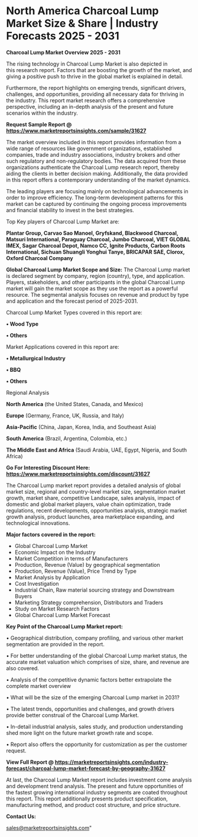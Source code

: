  # North America Charcoal Lump Market Size & Share | Industry Forecasts 2025 - 2031

<Strong> Charcoal Lump Market Overview 2025 - 2031</strong>

The rising technology in Charcoal Lump Market is also depicted in this research report. Factors that are boosting the growth of the market, and giving a positive push to thrive in the global market is explained in detail.

Furthermore, the report highlights on emerging trends, significant drivers, challenges, and opportunities, providing all necessary data for thriving in the industry. This report market research offers a comprehensive perspective, including an in-depth analysis of the present and future scenarios within the industry.

<strong>Request Sample Report @ <a href=https://www.marketreportsinsights.com/sample/31627>https://www.marketreportsinsights.com/sample/31627</a></strong>

The market overview included in this report provides information from a wide range of resources like government organizations, established companies, trade and industry associations, industry brokers and other such regulatory and non-regulatory bodies. The data acquired from these organizations authenticate the Charcoal Lump research report, thereby aiding the clients in better decision making. Additionally, the data provided in this report offers a contemporary understanding of the market dynamics.

The leading players are focusing mainly on technological advancements in order to improve efficiency. The long-term development patterns for this market can be captured by continuing the ongoing process improvements and financial stability to invest in the best strategies.

Top Key players of Charcoal Lump Market are:

<strong>Plantar Group, Carvao Sao Manoel, Gryfskand, Blackwood Charcoal, Matsuri International, Paraguay Charcoal, Jumbo Charcoal, VIET GLOBAL IMEX, Sagar Charcoal Depot, Namco CC, Ignite Products, Carbon Roots International, Sichuan Shuangli Yonghui Tanye, BRICAPAR SAE, Clorox, Oxford Charcoal Company</strong>

<strong><b>Global Charcoal Lump Market Scope and Size:</b></strong>
The Charcoal Lump market is declared segment by company, region (country), type, and application. Players, stakeholders, and other participants in the global Charcoal Lump market will gain the market scope as they use the report as a powerful resource. The segmental analysis focuses on revenue and product by type and application and the forecast period of 2025-2031.

Charcoal Lump Market Types covered in this report are:

<strong>• Wood Type

• Others</strong>

Market Applications covered in this report are:

<strong>• Metallurgical Industry

• BBQ

• Others</strong> 

Regional Analysis

<strong>North America</strong> (the United States, Canada, and Mexico)

<strong>Europe</strong> (Germany, France, UK, Russia, and Italy)

<strong>Asia-Pacific</strong> (China, Japan, Korea, India, and Southeast Asia)

<strong>South America</strong> (Brazil, Argentina, Colombia, etc.)

<strong>The Middle East and Africa</strong> (Saudi Arabia, UAE, Egypt, Nigeria, and South Africa)

<strong>Go For Interesting Discount Here: <a href=https://www.marketreportsinsights.com/discount/31627>https://www.marketreportsinsights.com/discount/31627</a></strong>

The Charcoal Lump market report provides a detailed analysis of global market size, regional and country-level market size, segmentation market growth, market share, competitive Landscape, sales analysis, impact of domestic and global market players, value chain optimization, trade regulations, recent developments, opportunities analysis, strategic market growth analysis, product launches, area marketplace expanding, and technological innovations.

<strong><b>Major factors covered in the report:</b></strong>
<ul>
  <li>Global Charcoal Lump Market </li>
  <li>Economic Impact on the Industry</li>
  <li>Market Competition in terms of Manufacturers</li>
  <li>Production, Revenue (Value) by geographical segmentation</li>
  <li>Production, Revenue (Value), Price Trend by Type</li>
  <li>Market Analysis by Application</li>
  <li>Cost Investigation</li>
  <li>Industrial Chain, Raw material sourcing strategy and Downstream Buyers</li>
  <li>Marketing Strategy comprehension, Distributors and Traders</li>
  <li>Study on Market Research Factors</li>
  <li>Global Charcoal Lump Market Forecast</li>
</ul>

<strong><b>Key Point of the Charcoal Lump Market report:</b></strong>

• Geographical distribution, company profiling, and various other market segmentation are provided in the report.

• For better understanding of the global Charcoal Lump market status, the accurate market valuation which comprises of size, share, and revenue are also covered.

• Analysis of the competitive dynamic factors better extrapolate the complete market overview

• What will be the size of the emerging Charcoal Lump market in 2031?

• The latest trends, opportunities and challenges, and growth drivers provide better construal of the Charcoal Lump Market.

• In-detail industrial analysis, sales study, and production understanding shed more light on the future market growth rate and scope.

• Report also offers the opportunity for customization as per the customer request.

<strong><b>View Full Report @ <a href=https://marketreportsinsights.com/industry-forecast/charcoal-lump-market-forecast-by-geography-31627>https://marketreportsinsights.com/industry-forecast/charcoal-lump-market-forecast-by-geography-31627</a></b></strong>


At last, the Charcoal Lump Market report includes investment come analysis and development trend analysis. The present and future opportunities of the fastest growing international industry segments are coated throughout this report. This report additionally presents product specification, manufacturing method, and product cost structure, and price structure.

<strong>Contact Us:</strong>

sales@marketreportsinsights.com"
